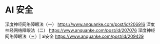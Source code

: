 # AI 安全

深度神经网络障眼法（一）
https://www.anquanke.com/post/id/206916
深度神经网络障眼法（二）
https://www.anquanke.com/post/id/207076
深度神经网络障眼法（三）| ai安全
https://www.anquanke.com/post/id/209429